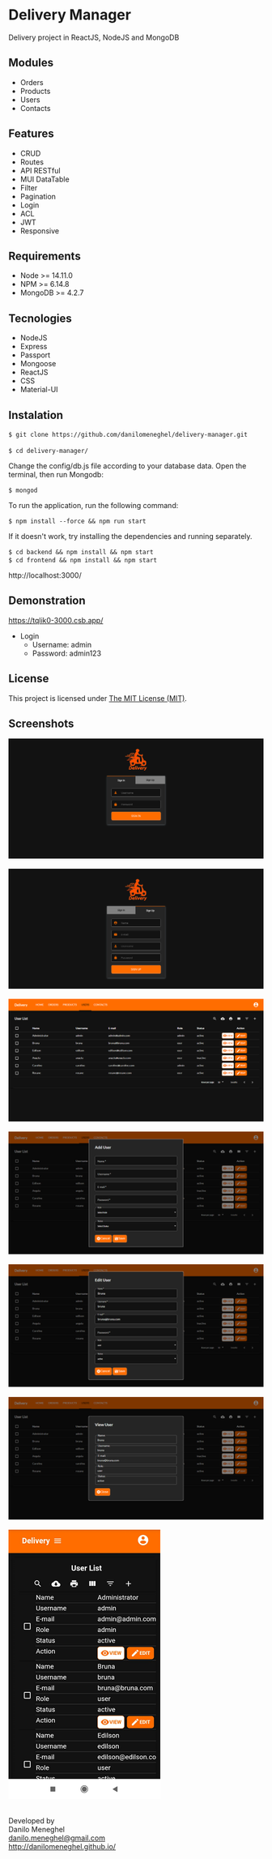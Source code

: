 # Delivery Manager

Delivery project in ReactJS, NodeJS and MongoDB

## Modules

- Orders
- Products
- Users
- Contacts

## Features

- CRUD
- Routes
- API RESTful
- MUI DataTable
- Filter
- Pagination
- Login
- ACL
- JWT
- Responsive

## Requirements

- Node >= 14.11.0
- NPM >= 6.14.8
- MongoDB >= 4.2.7

## Tecnologies

- NodeJS
- Express
- Passport
- Mongoose
- ReactJS
- CSS
- Material-UI

## Instalation

```
$ git clone https://github.com/danilomeneghel/delivery-manager.git

$ cd delivery-manager/
```

Change the config/db.js file according to your database data. 
Open the terminal, then run Mongodb:

```
$ mongod
```

To run the application, run the following command:

```
$ npm install --force && npm run start
```


If it doesn't work, try installing the dependencies and running separately.

```
$ cd backend && npm install && npm start
$ cd frontend && npm install && npm start
```

http://localhost:3000/


## Demonstration

https://tqlik0-3000.csb.app/

- Login
    - Username: admin
    - Password: admin123

## License

This project is licensed under <a href="LICENSE">The MIT License (MIT)</a>.<br>

## Screenshots

![Screenshots](screenshots/screenshot01.png)<br><br>
![Screenshots](screenshots/screenshot02.png)<br><br>
![Screenshots](screenshots/screenshot03.png)<br><br>
![Screenshots](screenshots/screenshot04.png)<br><br>
![Screenshots](screenshots/screenshot05.png)<br><br>
![Screenshots](screenshots/screenshot06.png)<br><br>
![Screenshots](screenshots/screenshot07.png)<br><br>


Developed by<br>
Danilo Meneghel<br>
danilo.meneghel@gmail.com<br>
http://danilomeneghel.github.io/<br>
